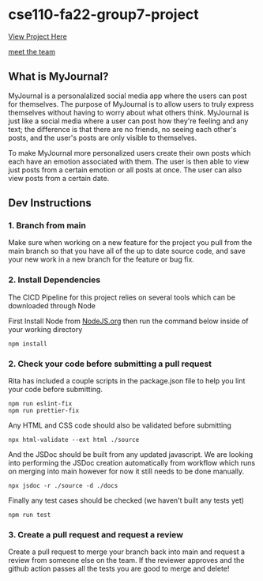 # cse110-fa22-group7-project

[View Project Here](https://cse110-fa22-group7.github.io/cse110-fa22-group7-project/source/main.html)

[meet the team](admin/team.md)
## What is MyJournal?
MyJournal is a personalalized social media app where the users can post for themselves. The purpose of MyJournal is to allow users to truly express themselves without having to worry about what others think. MyJournal is just like a social media where a user can post how they're feeling and any text; the difference is that there are no friends, no seeing each other's posts, and the user's posts are only visible to themselves.  

To make MyJournal more personalized users create their own posts which each have an emotion associated with them. The user is then able to view just posts from a certain emotion or all posts at once. The user can also view posts from a certain date. 
## Dev Instructions

### 1. Branch from main

Make sure when working on a new feature for the project you pull from the main branch so that you have all of the up to date source code, and save your new work in a new branch for the feature or bug fix.

### 2. Install Dependencies

The CICD Pipeline for this project relies on several tools which can be downloaded through Node

First Install Node from [NodeJS.org](https://nodejs.org/en/download/)
then run the command below inside of your working directory
```
npm install
```

### 2. Check your code before submitting a pull request

Rita has included a couple scripts in the package.json file to help you lint your code before submitting.  
```
npm run eslint-fix
npm run prettier-fix
```

Any HTML and CSS code should also be validated before submitting
```
npx html-validate --ext html ./source
```
And the JSDoc should be built from any updated javascript.  We are looking into performing the JSDoc creation automatically from workflow which runs on merging into main however for now it still needs to be done manually.
```
npx jsdoc -r ./source -d ./docs
```
Finally any test cases should be checked (we haven't built any tests yet)
```
npm run test
```

### 3. Create a pull request and request a review

Create a pull request to merge your branch back into main and request a review from someone else on the team.  If the reviewer approves and the github action passes all the tests you are good to merge and delete!


